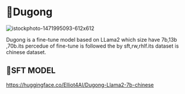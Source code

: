 # 🦭Dugong

![istockphoto-1471995093-612x612](https://github.com/PirateforFreedom/Dugong/assets/43088573/719867ab-35ea-4c60-b9ba-d9d0ff9ae92a)

Dugong is a fine-tune model based on LLama2 which size have 7b,13b ,70b.its percedue of fine-tune is followed the by sft,rw,rhlf.its dataset is chinese dataset.

## 🎡SFT MODEL
https://huggingface.co/Elliot4AI/Dugong-Llama2-7b-chinese
